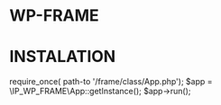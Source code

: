 # WP-FRAME
# INSTALATION
require_once( path-to '/frame/class/App.php');
$app = \IP_WP_FRAME\App::getInstance();
$app->run();

